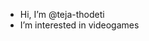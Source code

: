- Hi, I’m @teja-thodeti
- I’m interested in videogames

<!---
teja-thodeti/teja-thodeti is a ✨ special ✨ repository because its `README.md` (this file) appears on your GitHub profile.
You can click the Preview link to take a look at your changes.
--->
